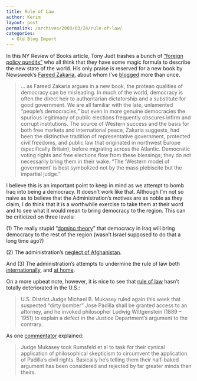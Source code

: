 ```yaml
---
title: Rule of Law
author: Kerim
layout: post
permalink: /archives/2003/03/24/rule-of-law/
categories:
  - Old Blog Import
---
```

In this NY Review of Books article, Tony Judt trashes a bunch of <a href="http://www.nybooks.com/articles/16176" onclick="_gaq.push(['_trackEvent', 'outbound-article', 'http://www.nybooks.com/articles/16176', '&#8220;foreign policy pundits&#8221;']);" >&#8220;foreign policy pundits&#8221;</a> who all think that they have some magic formula to describe the new state of the world. His only praise is reserved for a new book by Newsweek&#8217;s <a href="http://www.fareedzakaria.com/about.html" onclick="_gaq.push(['_trackEvent', 'outbound-article', 'http://www.fareedzakaria.com/about.html', 'Fareed Zakaria']);" >Fareed Zakaria</a>, about whom I&#8217;ve <a href="http://kerim.oxus.net/nucleus/index.php?itemid=1120" onclick="_gaq.push(['_trackEvent', 'outbound-article', 'http://kerim.oxus.net/nucleus/index.php?itemid=1120', 'blogged']);" >blogged</a> more than once. 


>   &#8230; as Fareed Zakaria argues in a new book, the protean qualities of democracy can be misleading. In much of the world, democracy is often the direct heir to authoritarian dictatorship and a substitute for good government. We are all familiar with the late, unlamented &#8220;people&#8217;s democracies,&#8221; but even in more genuine democracies the spurious legitimacy of public elections frequently obscures infirm and corrupt institutions. The source of Western success and the basis for both free markets and international peace, Zakaria suggests, had been the distinctive tradition of representative government, protected civil freedoms, and public law that originated in northwest Europe (specifically Britain), before migrating across the Atlantic. Democratic voting rights and free elections flow from these blessings; they do not necessarily bring them in their wake. &#8220;The &#8216;Western model of government&#8217; is best symbolized not by the mass plebiscite but the impartial judge.&#8221;


I believe this is an important point to keep in mind as we attempt to bomb Iraq into being a democracy. It doesn&#8217;t work like that. Although I&#8217;m not so naive as to believe that the Administration&#8217;s motives are as noble as they claim, I do think that it is a worthwhile exercise to take them at their word and to see what it would mean to bring democracy to the region. This can be criticized on three levels:

(1) The really stupid &#8220;<a href="http://www.latimes.com/templates/misc/printstory.jsp?slug=la%2Dfg%2Ddomino14mar14&section=%2Fnews%2Fnationworld%2Firaq%2Fdiplomacy" onclick="_gaq.push(['_trackEvent', 'outbound-article', 'http://www.latimes.com/templates/misc/printstory.jsp?slug=la%2Dfg%2Ddomino14mar14&section=%2Fnews%2Fnationworld%2Firaq%2Fdiplomacy', 'domino theory']);" >domino theory</a>&#8221; that democracy in Iraq will bring democracy to the rest of the region (wasn&#8217;t Israel supposed to do that a long time ago?)

(2) The administration&#8217;s <a href="http://www.nowarwikki.og/tiki-index.php?page=AfghanWar" onclick="_gaq.push(['_trackEvent', 'outbound-article', 'http://www.nowarwikki.og/tiki-index.php?page=AfghanWar', 'neglect of Afghanistan']);" >neglect of Afghanistan</a>.

And (3) The administration&#8217;s attempts to undermine the rule of law both <a href="http://www.nowarwikki.og/tiki-index.php?page=LegalQuestions" onclick="_gaq.push(['_trackEvent', 'outbound-article', 'http://www.nowarwikki.og/tiki-index.php?page=LegalQuestions', 'internationally']);" >internationally</a>, and <a href="http://www.nowarwikki.og/tiki-index.php?page=CivilLiberties" onclick="_gaq.push(['_trackEvent', 'outbound-article', 'http://www.nowarwikki.og/tiki-index.php?page=CivilLiberties', 'at home']);" >at home</a>.

On a more upbeat note, however, it is nice to see that <a href="http://www.caterina.net/archive/000111.html" onclick="_gaq.push(['_trackEvent', 'outbound-article', 'http://www.caterina.net/archive/000111.html', 'rule of law']);" >rule of law</a> hasn&#8217;t totally deteriorated in the U.S.:


>   U.S. District Judge Michael B. Mukasey ruled again this week that suspected &#8220;dirty bomber&#8221; Jose Padilla shall be granted access to an attorney, and he invoked philosopher Ludwig Wittgenstein (1889 &#8211; 1951) to explain a defect in the Justice Department&#8217;s argument to the contrary.


As one <a href="http://www.caterina.net/archive/000111.html" onclick="_gaq.push(['_trackEvent', 'outbound-article', 'http://www.caterina.net/archive/000111.html', 'commentator']);" >commentator</a> explained:


>   Judge Mukasey took Rumsfeld et al to task for their cynical application of philosophical skepticism to circumvent the application of Padilla&#8217;s civil rights. Basically he&#8217;s telling them their half-baked argument has been considered and rejected by far greater minds than theirs.


